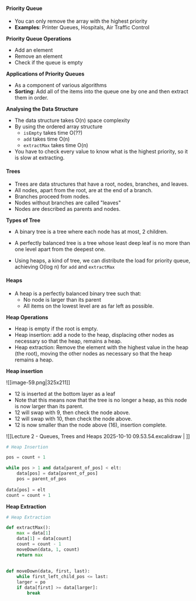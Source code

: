 #### Priority Queue

- You can only remove the array with the highest priority
- **Examples**: Printer Queues, Hospitals, Air Traffic Control

**Priority Queue Operations**

- Add an element
- Remove an element
- Check if the queue is empty

**Applications of Priority Queues**

- As a component of various algorithms
- **Sorting**: Add all of the items into the queue one by one and then extract them in order.

**Analysing the Data Structure**

- The data structure takes O(n) space complexity
- By using the ordered array structure
	- `isEmpty` takes time O(??)
	- `add` takes time O(n)
	- `extractMax` takes time O(n)
- You have to check every value to know what is the highest priority, so it is slow at extracting.


#### Trees

- Trees are data structures that have a root, nodes, branches, and leaves. 
- All nodes, apart from the root, are at the end of a branch. 
- Branches proceed from nodes. 
- Nodes without branches are called "leaves"
- Nodes are described as parents and nodes.

**Types of Tree**

- A binary tree is a tree where each node has at most, 2 children.
- A perfectly balanced tree is a tree whose least deep leaf is no more than one level apart from the deepest one. 

- Using heaps, a kind of tree, we can distribute the  load for priority queue, achieving O(log n) for `add` and `extractMax`


#### Heaps

- A heap is a perfectly balanced binary tree such that:
	- No node is larger than its parent
	- All items on the lowest level are as far left as possible. 

**Heap Operations**

- Heap is empty if the root is empty. 
- Heap insertion: add a node to the heap, displacing other nodes as necessary so that the heap, remains a heap. 
- Heap extraction: Remove the element with the highest value in the heap (the root), moving the other nodes as necessary so that the heap remains a heap. 

**Heap insertion**

![[image-59.png|325x211]]

- 12 is inserted at the bottom layer as a leaf
- Note that this means now that the tree is no longer a heap, as this node is now larger than its parent. 
- 12 will swap with 9, then check the node above. 
- 12 will swap with 10, then check the node above. 
- 12 is now smaller than the node above (16), insertion complete. 


![[Lecture 2  - Queues, Trees and Heaps 2025-10-10 09.53.54.excalidraw | ]]

```python
# Heap Insertion

pos = count + 1

while pos > 1 and data[parent_of_pos] < elt:
	data[pos] = data[parent_of_pos]
	pos = parent_of_pos
	
data[pos] = elt
count = count + 1
```


**Heap Extraction**

```Python
# Heap Extraction

def extractMax():
	max = data[1]
	data[1] = data[count]
	count = count - 1
	moveDown(data, 1, count)
	return max
	
	
def moveDown(data, first, last):
	while first_left_child_pos <= last:
	larger = po
	if data[first] >= data[larger]:
		break
	
	
```

